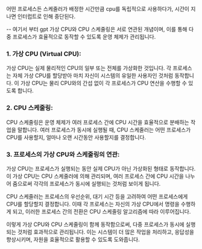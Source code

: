 
어떤 프로세스든 스케줄러가 배정한 시간만큼 cpu를 독립적으로 사용하다가, 시간이 지나면 인터럽트로 인해 중단된다.



-- 여기서 부터 gpt 
가상 CPU와 CPU 스케줄링은 서로 연관된 개념이며, 이를 통해 다중 프로세스가 효율적으로 동작할 수 있도록 운영 체제가 관리됩니다.

### 1. **가상 CPU (Virtual CPU):**

가상 CPU는 실제 물리적인 CPU의 일부 또는 전체를 가상화한 것입니다. 각 프로세스는 자체 가상 CPU를 할당받아 마치 자신이 시스템의 유일한 사용자인 것처럼 동작합니다. 이 가상 CPU는 물리 CPU와의 간섭 없이 각 프로세스가 CPU 연산을 수행할 수 있도록 합니다.

### 2. **CPU 스케줄링:**

CPU 스케줄링은 운영 체제가 여러 프로세스 간에 CPU 시간을 효율적으로 분배하는 작업을 말합니다. 여러 프로세스가 동시에 실행될 때, CPU 스케줄러는 어떤 프로세스가 CPU를 사용할지, 얼마나 오랜 시간동안 사용할지를 결정합니다.

### 3. **프로세스의 가상 CPU와 스케줄링의 연관:**

가상 CPU는 프로세스가 실행되는 동안 실제 CPU가 아닌 가상화된 형태로 동작합니다. 이 가상 CPU는 CPU 스케줄러에 의해 관리되며, 여러 프로세스 간에 CPU 시간을 나누어 줌으로써 각각의 프로세스가 동시에 실행되는 것처럼 보이게 됩니다.

CPU 스케줄러는 프로세스의 우선순위, 대기 시간 등을 고려하여 어떤 프로세스에게 CPU를 할당할지 결정합니다. 이때 각 프로세스는 자신의 가상 CPU에서 명령을 수행하게 되고, 이러한 프로세스 간의 전환은 CPU 스케줄링 알고리즘에 따라 이루어집니다.

이렇게 가상 CPU와 CPU 스케줄링이 함께 동작함으로써, 다중 프로세스가 동시에 실행되는 것처럼 효과적으로 관리됩니다. 이는 시스템이 더 많은 작업을 처리하고, 응답성을 향상시키며, 자원을 효율적으로 활용할 수 있도록 도와줍니다.